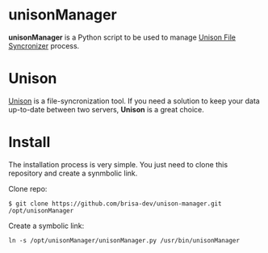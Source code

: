# unisonManager
<b>unisonManager</b> is a Python script to be used to manage <a href='https://github.com/bcpierce00/unison' target='_blank'>Unison File Syncronizer</a> process.

# Unison
<a href='https://github.com/bcpierce00/unison' target='_blank'>Unison</a> is a file-syncronization tool. If you need a solution to keep your data up-to-date between two servers, <b>Unison</b> is a great choice.

# Install
The installation process is very simple. You just need to clone this repository and create a synmbolic link.

Clone repo:
```shell
$ git clone https://github.com/brisa-dev/unison-manager.git /opt/unisonManager
```

Create a symbolic link:
```shell
ln -s /opt/unisonManager/unisonManager.py /usr/bin/unisonManager
```